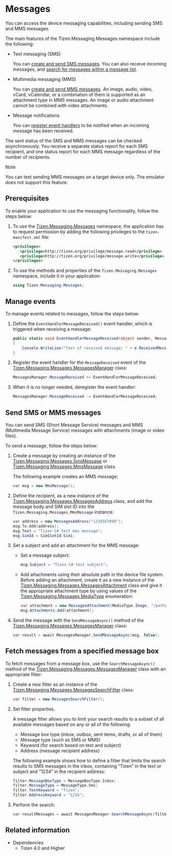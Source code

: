 # Messages


You can access the device messaging capabilities, including sending SMS and MMS messages.

The main features of the Tizen.Messaging.Messages namespace include the following:

-   Text messaging (SMS)

    You can [create and send SMS messages](#sending). You can also receive incoming messages, and [search for messages within a message list](#fetching).

-   Multimedia messaging (MMS)

    You can [create and send MMS messages](#sending). An image, audio, video, vCard, vCalendar, or a combination of them is supported as an attachment type in MMS messages. An image or audio attachment cannot be combined with video attachments.

-   Message notifications

    You can [register event handlers](#managing_events) to be notified when an incoming message has been received.

The sent status of the SMS and MMS messages can be checked asynchronously. You receive a separate status report for each SMS recipient, and one status report for each MMS message regardless of the number of recipients.



> [!NOTE]
> You can test sending MMS messages on a target device only. The emulator does not support this feature.



## Prerequisites

To enable your application to use the messaging functionality, follow the steps below:

1.  To use the [Tizen.Messaging.Messages](/application/dotnet/api/TizenFX/latest/api/Tizen.Messaging.Messages.html) namespace, the application has to request permission by adding the following privileges to the `tizen-manifest.xml` file:

    ```XML
    <privileges>
       <privilege>http://tizen.org/privilege/message.read</privilege>
       <privilege>http://tizen.org/privilege/message.write</privilege>
    </privileges>
    ```

2.  To use the methods and properties of the `Tizen.Messaging.Messages` namespace, include it in your application:

    ```csharp
    using Tizen.Messaging.Messages;
    ```

<a name="managing_events"></a>
## Manage events

To manage events related to messages, follow the steps below:

1.  Define the `EventHandlerMessageReceived()` event handler, which is triggered when receiving a message:

    ```csharp
    public static void EventHandlerMessageReceived(object sender, MessageReceivedEventArgs e)
    {
        Console.WriteLine("Text of received message: " + e.ReceivedMessage.Text);
    }
    ```

2.  Register the event handler for the `MessageReceived` event of the [Tizen.Messaging.Messages.MessagesManager](/application/dotnet/api/TizenFX/latest/api/Tizen.Messaging.Messages.MessagesManager.html) class:

    ```csharp
    MessagesManager.MessageReceived += EventHandlerMessageReceived;
    ```

3.  When it is no longer needed, deregister the event handler:

    ```csharp
    MessagesManager.MessageReceived -= EventHandlerMessageReceived;
    ```

<a name="sending"></a>
## Send SMS or MMS messages

You can send SMS (Short Message Service) messages and MMS (Multimedia Message Service) messages with attachments (image or video files).

To send a message, follow the steps below:

1.  Create a message by creating an instance of the [Tizen.Messaging.Messages.SmsMessage](/application/dotnet/api/TizenFX/latest/api/Tizen.Messaging.Messages.SmsMessage.html) or [Tizen.Messaging.Messages.MmsMessage](/application/dotnet/api/TizenFX/latest/api/Tizen.Messaging.Messages.MmsMessage.html) class.

    The following example creates an MMS message:

    ```csharp
    var msg = new MmsMessage();
    ```

2.  Define the recipient, as a new instance of the [Tizen.Messaging.Messages.MessagesAddress](/application/dotnet/api/TizenFX/latest/api/Tizen.Messaging.Messages.MessagesAddress.html) class, and add the message body and SIM slot ID into the `Tizen.Messaging.Messages.MmsMessage` instance:

    ```csharp
    var address = new MessagesAddress("1234567890");
    msg.To.Add(address);
    msg.Text = "Tizen C# test mms message";
    msg.SimId = SimSlotId.Sim1;
    ```

3.  Set a subject and add an attachment for the MMS message:
    -   Set a message subject:

        ```csharp
        msg.Subject = "Tizen C# test subject";
        ```

    -   Add attachments using their absolute path in the device file system. Before adding an attachment, create it as a new instance of the [Tizen.Messaging.Messages.MessagesAttachment](/application/dotnet/api/TizenFX/latest/api/Tizen.Messaging.Messages.MessagesAttachment.html) class and give it the appropriate attachment type by using values of the [Tizen.Messaging.Messages.MediaType](/application/dotnet/api/TizenFX/latest/api/Tizen.Messaging.Messages.MediaType.html) enumeration:

        ```csharp
        var attachment = new MessagesAttachment(MediaType.Image, "/path/to/image/file");
        msg.Attachments.Add(attachment);
        ```

4.  Send the message with the `SendMessageAsync()` method of the [Tizen.Messaging.Messages.MessagesManager](/application/dotnet/api/TizenFX/latest/api/Tizen.Messaging.Messages.MessagesManager.html) class:

    ```csharp
    var result = await MessagesManager.SendMessageAsync(msg, false);
    ```

<a name="fetching"></a>
## Fetch messages from a specified message box
To fetch messages from a message box, use the `SearchMessageAsync()` method of the [Tizen.Messaging.Messages.MessagesManager](/application/dotnet/api/TizenFX/latest/api/Tizen.Messaging.Messages.MessagesManager.html) class with an appropriate filter:

1.  Create a new filter as an instance of the [Tizen.Messaging.Messages.MessagesSearchFilter](/application/dotnet/api/TizenFX/latest/api/Tizen.Messaging.Messages.MessagesSearchFilter.html) class:

    ```csharp
    var filter = new MessagesSearchFilter();
    ```

2.  Set filter properties.

    A message filter allows you to limit your search results to a subset of all available messages based on any or all of the following:

    -   Message box type (inbox, outbox, sent items, drafts, or all of them)
    -   Message type (such as SMS or MMS)
    -   Keyword (for search based on text and subject)
    -   Address (message recipient address)

    The following example shows how to define a filter that limits the search results to SMS messages in the inbox, containing “Tizen” in the text or subject and “1234” in the recipient address:

    ```csharp
    filter.MessageBoxType = MessageBoxType.Inbox;
    filter.MessageType = MessageType.Sms;
    filter.TextKeyword = "Tizen";
    filter.AddressKeyword = "1234";
    ```

3.  Perform the search:

    ```csharp
    var resultMessages = await MessagesManager.SearchMessageAsync(filter);
    ```


## Related information
* Dependencies
  -   Tizen 4.0 and Higher
